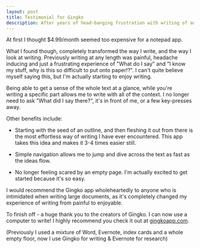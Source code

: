 ```yaml
---
layout: post
title: Testimonial for Gingko
description: After years of head-banging frustration with writing of any length, I've found a way to enjoy writing. 
---
```


At first I thought $4.99/month seemed too expensive for a notepad app.

What I found though, completely transformed the way I write, and the way I look at writing. Previously writing at any length was painful, headache inducing and just a frustrating experience of "What do I say" and "I know my stuff, why is this so difficult to put onto paper!?". I can't quite believe myself saying this, but I'm actually starting to enjoy writing.

Being able to get a sense of the whole text at a glance, while you're writing a specific part allows me to write with all of the context. I no longer need to ask "What did I say there?", it's in front of me, or a few key-presses away.

Other benefits include:

 - Starting with the seed of an outline, and then fleshing it out from there is the most effortless way of writing I have ever encountered. This app takes this idea and makes it 3-4 times easier still.

 - Simple navigation allows me to jump and dive across the text as fast as the ideas flow.

 - No longer feeling scared by an empty page. I'm actually excited to get started because it's so easy.

I would recommend the Gingko app wholeheartedly to anyone who is intimidated when writing large documents, as it's completely changed my experience of writing from painful to enjoyable.

To finish off - a huge thank you to the creators of Gingko. I can now use a computer to write! I highly recommend you check it out at [gingkoapp.com](https://gingkoapp.com/?ref=346849eb).

(Previously I used a mixture of Word, Evernote, index cards and a whole empty floor, now I use Gingko for writing & Evernote for research)
